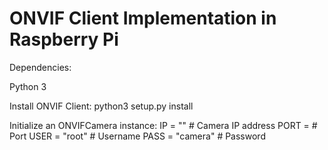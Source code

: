 # ONVIF Client Implementation in Raspberry Pi

Dependencies:

Python 3

Install ONVIF Client:
python3 setup.py install

Initialize an ONVIFCamera instance:
IP = ""  # Camera IP address
PORT =   # Port
USER = "root"  # Username
PASS = "camera"  # Password
